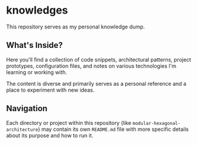 # knowledges

This repository serves as my personal knowledge dump.

## What's Inside?

Here you'll find a collection of code snippets, architectural patterns, project prototypes, configuration files, and notes on various technologies I'm learning or working with.

The content is diverse and primarily serves as a personal reference and a place to experiment with new ideas.

## Navigation

Each directory or project within this repository (like `modular-hexagonal-architecture`) may contain its own `README.md` file with more specific details about its purpose and how to run it.